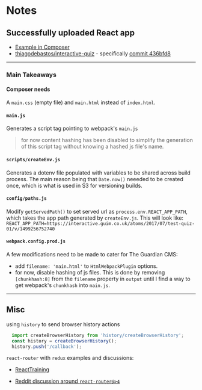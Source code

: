 # Notes

## Successfully uploaded React app

- [Example in Composer](https://composer.gutools.co.uk/content/595c499fe4b0ad5bfe34fedd#)
- [thiagodebastos/interactive-quiz](https://github.com/thiagodebastos/interactive-quiz) - specifically [commit 436bfd8](https://github.com/thiagodebastos/interactive-quiz/commit/436bfd8595324c4ea4aca0ddc3a73d21499096b8)

---

### Main Takeaways

#### Composer needs

A `main.css` (empty file) and `main.html` instead of `index.html`.

#### `main.js`

Generates a script tag pointing to webpack's `main.js`
> for now content hashing has been disabled to simplify the generation of this script tag without knowing a hashed js file's name.

#### `scripts/createEnv.js`

Generates a dotenv file populated with variables to be shared across build process.
The main reason being that `Date.now()` neeeded to be created once, which is what is used in S3 for versioning builds.

#### `config/paths.js`

Modify `getServedPath()` to set served url as `process.env.REACT_APP_PATH`, which takes the app path generated by `createEnv.js`. This will look like:
`REACT_APP_PATH=https://interactive.guim.co.uk/atoms/2017/07/test-quiz-01/v/1499256752740`

#### `webpack.config.prod.js`

A few modifications need to be made to cater for The Guardian CMS:

- add `filename: 'main.html'` to `HtmlWebpackPlugin` options.
- for now, disable hashing of js files. This is done by removing `[chunkhash:8]` from the `filename` property in `output` until I find a way to get webpack's `chunkhash` into `main.js`.

---

## Misc

using `history` to send browser history actions

```js
  import createBrowserHistory from 'history/createBrowserHistory';
  const history = createBrowserHistory();
  history.push('/callback');
```

`react-router` with `redux` examples and discussions:

- [ReactTraining](https://github.com/ReactTraining/react-router/blob/7f6706dab4827afc1c26a58418f8ef8c8ab40125/website/examples/Redux.js)

- [Reddit discussion around `react-router@>4`](https://www.reddit.com/r/reactjs/comments/6et6e5/react_router_v4/)
